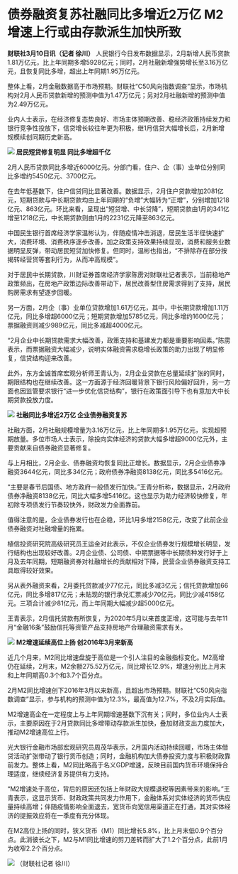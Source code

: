 # 债券融资复苏社融同比多增近2万亿 M2增速上行或由存款派生加快所致

**财联社3月10日讯（记者 徐川）**
人民银行今日发布数据显示，2月新增人民币贷款1.81万亿元，比上年同期多增5928亿元；同时，2月社融新增强势增长至3.16万亿元，且恢复同比多增，超出上年同期1.95万亿元。

整体上看，2月金融数据高于市场预期。财联社“C50风向指数调查”显示，市场机构对2月人民币贷款新增的预测中值为1.47万亿元；另对2月社融新增的预测中值为2.49万亿元。

业内人士表示，在经济修复态势良好、市场主体预期改善、稳经济政策持续发力和银行竞争性投放下，信贷增长较往年更为积极，继1月信贷大幅增长后，2月新增规模续创同期历史新高。

![](https://inews.gtimg.com/om_bt/Omkgp05XMegHrkl644K-u08qWmOQDx6d597cbGZ4SI6OoAA/1000)
**居民短贷修复明显 同比多增超千亿**

2月人民币贷款同比多增近6000亿元。分部门看，住户、企（事）业单位分别同比多增约5450亿元、3700亿元。

在去年低基数下，住户信贷同比显著改善。数据显示，2月住户贷款增加2081亿元，短期贷款与中长期贷款均由上年同期的“负增”大幅转为“正增”，分别增加1218亿元、863亿元。环比来看，呈现出“短贷增、中长贷降”，短期贷款由1月的341亿增至1218亿元，中长期贷款则由1月的2231亿元降至863亿元。

中国民生银行首席经济学家温彬认为，伴随疫情冲击消退，居民生活半径快速扩大，消费环境、消费秩序逐步改善，加之政策支持效果持续显现，消费和服务业数据明显反弹，带动居民短贷加快修复。但同时，温彬也指出，“不排除存在部分按揭转经营贷等套利行为，从而冲高规模”。

对于居民中长期贷款，川财证券首席经济学家陈雳对财联社记者表示，当前稳地产政策频出，在房地产政策边际改善带动下，居民改善型住房需求得到了支持，居民购房需求有望逐步回暖。

另一方面，2月企（事）业单位贷款增加1.61万亿元，其中，中长期贷款增加1.11万亿元，同比多增超6000亿元；短期贷款增加5785亿元，同比多增约1600亿元；票据融资则减少989亿元，同比多减超4000亿元。

“2月企业中长期贷款需求大幅改善，政策支持和基建发力都是重要影响因素。”陈雳表示，而票据融资大幅减少，说明实体融资需求稳增长政策的助力出现了明显修复，信贷结构迎来改善。

此外，东方金诚首席宏观分析师王青认为，2月企业贷款在总量延续扩张的同时，期限结构也在继续改善。这一方面源于经济回暖背景下银行风险偏好回升，另一方面也因监管要求银行“进一步优化信贷结构”，银行在政策面引导下也有意加大中长期贷款投放力度。

![](https://inews.gtimg.com/om_bt/OAzLue8e4QNyO3zdF-Czw5RAr-k46iGPuMpLTTJBs5YN4AA/1000)
**社融同比多增近2万亿 企业债券融资复苏**

社融方面，2月社融规模增量为3.16万亿元，比上年同期多1.95万亿元，实现超预期放量。多位市场人士表示，除投向实体经济的贷款大幅多增超9000亿元外，主要贡献来自债券融资显著修复。

与上月相比，2月企业、债券融资均恢复同比正增长。数据显示，2月企业债券净融资3644亿元，同比多34亿元；政府债券净融资8138亿元，同比多5416亿元。

“主要是春节后国债、地方政府一般债发行加快。”王青分析称，数据显示，2月政府债券净融资8138亿元，同比大幅多增5416亿。这也显示为助力经济较快修复，年初除专项债发行节奏较快外，财政发力全面靠前。

值得注意的是，企业债券发行也在企稳，环比1月多增2158亿元，改变了此前企业债券融资对社融增量的拖累。

植信投资研究院高级研究员王运金对此表示，不仅企业债券发行规模增长明显，发行结构也出现较好改善。2月企业债、公司债、中期票据等中长期债种发行好于上月及去年同期，短期融资券对社融增长的贡献相对下降，民营企业债券融资支持工具取得较好效果。

另从表外融资来看，2月委托贷款减少77亿元，同比多减3亿元；信托贷款增加66亿元，同比多增817亿元；未贴现的银行承兑汇票减少70亿元，同比少减4158亿元。三项合计减少81亿元，而上年同期大幅减少超5000亿元。

王青表示，2月信托贷款有所恢复，为2020年5月以来首度正增，这可能与去年11月“金融16条”鼓励信托等资管产品支持房地产合理融资需求有关。

![](https://inews.gtimg.com/om_bt/OSCJk9guU3-6-lTIdv6g9O03SbKke8Ey8V7BPgHHSveiYAA/1000)
**M2增速延续高位上扬 创2016年3月来新高**

近几个月来，M2同比增速盘旋于高位是一个引人注目的金融指标变化。M2高增仍在延续，2月末，M2余额275.52万亿元，同比增长12.9%，增速分别比上月末和上年同期高0.3个和3.7个百分点。

2月M2同比增速创下2016年3月以来新高，且超出市场预期。财联社“C50风向指数调查”显示，参与机构的预测中值为12.3%，最高值为12.7%，不及2月实际值。

M2增速高企在一定程度上与上年同期增速基数下沉有关；同时，多位业内人士表示，主要原因在于2月贷款同比多增带动存款派生加快，叠加财政支出力度加大，推动M2增速高位上行。

光大银行金融市场部宏观研究员周茂华表示，2月国内活动持续回暖，市场主体借贷活动扩张带动了银行货币创造；同时，金融机构加大债券投资力度与积极财政靠前发力。整体上看，M2同比略高于名义GDP增速，反映目前国内货币环境保持合理适度，继续经济复苏提供有力支持。

“M2增速处于高位，背后的原因还包括上年财政大规模退税等因素带来的影响。”王青表示，这显示货币、财政政策共同发力作用下，金融体系对实体经济的货币供应量持续高增；伴随疫情影响全面退去，宽货币向宽信用渠道正在打通，其对实体经济的提振效应将在一季度有充分体现。

在M2高位上扬的同时，狭义货币（M1）同比增长5.8%，比上月末低0.9个百分点。此消彼长之下，M2与M1同比增速的剪刀差转而扩大了1.2个百分点，此前1月为收窄2.2个百分点。

![](https://inews.gtimg.com/om_bt/O4NwW2OxaP_feO59ac1PGSCUu8mXNYw9nq-uwMpR_a6ScAA/1000)
（财联社记者 徐川）

